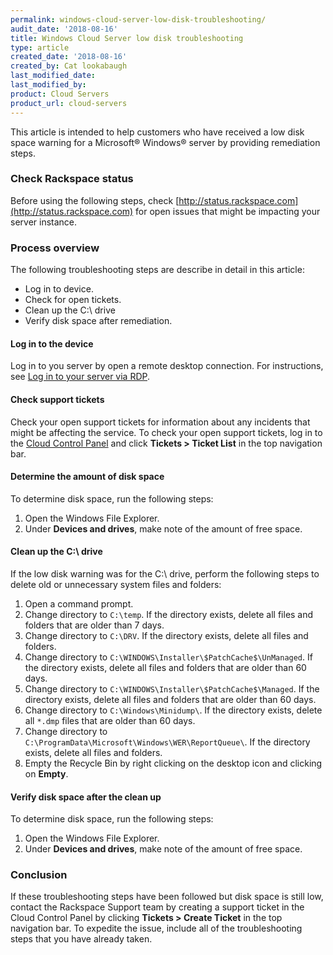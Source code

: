 ```yaml
---
permalink: windows-cloud-server-low-disk-troubleshooting/
audit_date: '2018-08-16'
title: Windows Cloud Server low disk troubleshooting
type: article
created_date: '2018-08-16'
created_by: Cat lookabaugh
last_modified_date:
last_modified_by:
product: Cloud Servers
product_url: cloud-servers
---
```


This article is intended to help customers who have received a low disk space
warning for a Microsoft&reg; Windows&reg; server by providing remediation steps.

### Check Rackspace status
Before using the following steps, check
[http://status.rackspace.com](http://status.rackspace.com) for open issues
that might be impacting your server instance.

### Process overview

The following troubleshooting steps are describe in detail in this article:

-  Log in to device.
-  Check for open tickets.
-  Clean up the C:\ drive
-  Verify disk space after remediation.

#### Log in to the device

Log in to you server by open a remote desktop connection.  For instructions,
see [Log in to your server via RDP](/how-to/log-in-to-your-server-via-rdp-windows/).

#### Check support tickets

Check your open support tickets for information about any incidents that might
be affecting the service. To check your open support tickets, log in to the
[Cloud Control Panel](https://mycloud.rackspace.com/) and click **Tickets >
Ticket List** in the top navigation bar.

#### Determine the amount of disk space

To determine disk space, run the following steps:

1. Open the Windows File Explorer.
2. Under **Devices and drives**, make note of the amount of free space.

#### Clean up the C:\ drive

If the low disk warning was for the C:\ drive, perform the following steps
to delete old or unnecessary system files and folders:

1. Open a command prompt.
2. Change directory to `C:\temp`. If the directory exists, delete all files and
folders that are  older than 7 days.
3. Change directory to `C:\DRV`. If the directory exists, delete all files and
folders.
4. Change directory to `C:\WINDOWS\Installer\$PatchCache$\UnManaged`. If the
directory exists, delete all files and folders that are older than 60 days.
5. Change directory to `C:\WINDOWS\Installer\$PatchCache$\Managed`. If the
directory exists, delete all files and folders that are older than 60 days.
6. Change directory to `C:\Windows\Minidump\`. If the directory exists, delete
all `*.dmp` files that are older than 60 days.
7. Change directory to `C:\ProgramData\Microsoft\Windows\WER\ReportQueue\`. If
the directory exists, delete all files and folders.
8. Empty the Recycle Bin by right clicking on the desktop icon and clicking on
 **Empty**.

#### Verify disk space after the clean up

To determine disk space, run the following steps:

1. Open the Windows File Explorer.
2. Under **Devices and drives**, make note of the amount of free space.

### Conclusion

If these troubleshooting steps have been followed but disk space is still low,
contact the Rackspace Support team by creating a support ticket in the Cloud
Control Panel by clicking **Tickets > Create Ticket** in the top navigation bar.
To expedite the issue, include all of the troubleshooting steps that you have
already taken.

